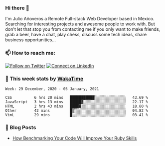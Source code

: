 ### Hi there 👋

I'm Julio Añoveros a Remote Full-stack Web Developer based in Mexico. Searching for interesting projects and awesome people to work with. But don't let that stop you from contacting me if you only want to make friends, grab a beer, have a chat, play chess, discuss some tech ideas, share business opportunities... 

### :mailbox: How to reach me:

[![Follow on Twitter](https://img.shields.io/badge/--twitter?label=Twitter&logo=Twitter&style=social)](https://twitter.com/AnoverosJulio) [![Connect on LinkedIn](https://img.shields.io/badge/--linkedin?label=LinkedIn&logo=LinkedIn&style=social)](https://www.linkedin.com/in/jubaan)

### :construction_worker: This week stats by [WakaTime]('https://wakatime.com')
<!--START_SECTION:waka-->
```text
Week: 29 December, 2020 - 05 January, 2021

CSS          6 hrs 20 mins   ███████████░░░░░░░░░░░░░░   43.69 % 
JavaScript   3 hrs 13 mins   █████▓░░░░░░░░░░░░░░░░░░░   22.17 % 
HTML         2 hrs 43 mins   ████▓░░░░░░░░░░░░░░░░░░░░   18.80 % 
Other        42 mins         █▒░░░░░░░░░░░░░░░░░░░░░░░   04.82 % 
VimL         29 mins         █░░░░░░░░░░░░░░░░░░░░░░░░   03.41 % 
```
<!--END_SECTION:waka-->

### :newspaper: Blog Posts
<!-- BLOG-POST-LIST:START -->
- [How Benchmarking Your Code Will Improve Your Ruby Skills](https://dev.to/jubaan/how-benchmarking-your-code-will-improve-your-ruby-skills-2m83)
<!-- BLOG-POST-LIST:END -->


